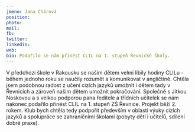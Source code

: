 ```yaml
---
jmeno: Jana Chárová
position: 
photo: 
mail: 
fb: 
twitter: 
linkedin: 
web: 
bio: Podařilo se nám přinést CLIL na 1. stupeň Řevnické školy.
---
```

V předchozí škole v Rakousku se našim dětem velmi líbily hodiny CLILu - během jednoho roku se naučily rozumět a komunikovat v angličtině. Chtěla jsem podobnou radost z učení cizích jazyků umožnit i dětem tady v Řevnicích a zároveň našim dětem umožnit pokračování. Společně s Jitkou Noskovou a s velkou podporou pana ředitele a třídních učitelek se nám nakonec podařilo přinést CLIL na 1. stupeň ZŠ Řevnice. Projekt běží 2. rokem. Klub bych chtěla tedy podpořit především v oblasti výuky cizích jazyků a spolupráce se zahraničními školami (pobyty dětí i učitelů, sdílení dobré praxe).